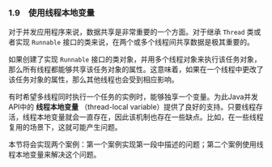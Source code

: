 ### 1.9　使用线程本地变量

对于并发应用程序来说，数据共享是非常重要的一个方面。对于继承 `Thread` 类或者实现 `Runnable` 接口的类来说，在两个或多个线程间共享数据是极其重要的。

如果创建了实现 `Runnable` 接口的类对象，并用多个线程对象来执行该任务对象，那么所有线程都能够共享该任务对象的属性。这意味着，如果在一个线程中更改了该任务对象的属性，那么其他线程也会受到相应影响。

有时希望多线程同时执行一个任务的实例时，能够独享一个变量。为此Java并发API中的 **线程本地变量** （thread-local variable）提供了良好的支持。只要线程存活，线程本地变量就会一直存在，因此该机制也存在一些缺点。比如，在一些线程复用的场景下，这就可能产生问题。

本节将会实现两个案例：第一个案例实现第一段中描述的问题；第二个案例使用线程本地变量来解决这个问题。

